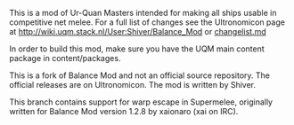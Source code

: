 This is a mod of Ur-Quan Masters intended for making all ships usable in competitive net melee. For a full list of changes see the Ultronomicon page at http://wiki.uqm.stack.nl/User:Shiver/Balance_Mod or [changelist.md](https://github.com/uqm-arena/balance-mod/blob/master/changelist.md)

In order to build this mod, make sure you have the UQM main content package in content/packages.

This is a fork of Balance Mod and not an official source repository. The official releases are on Ultronomicon. The mod is written by Shiver.

This branch contains support for warp escape in Supermelee, originally written for Balance Mod version 1.2.8 by xaionaro (xai on IRC).
